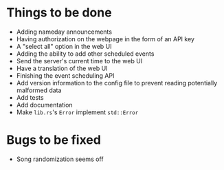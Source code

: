 # Things to be done
- Adding nameday announcements
- Having authorization on the webpage in the form of an API key
- A "select all" option in the web UI
- Adding the ability to add other scheduled events
- Send the server's current time to the web UI
- Have a translation of the web UI
- Finishing the event scheduling API
- Add version information to the config file to prevent
reading potentially malformed data
- Add tests
- Add documentation
- Make `lib.rs`'s `Error` implement `std::Error`
# Bugs to be fixed
- Song randomization seems off
